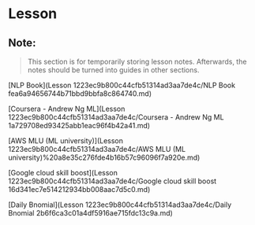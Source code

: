 # Lesson

## Note:

> This section is for temporarily storing lesson notes. Afterwards, the notes should be turned into guides in other sections.
> 

[NLP Book](Lesson 1223ec9b800c44cfb51314ad3aa7de4c/NLP Book fea6a94656744b71bbd9bbfa8c864740.md)

[Coursera - Andrew Ng ML](Lesson 1223ec9b800c44cfb51314ad3aa7de4c/Coursera - Andrew Ng ML 1a729708ed93425abb1eac96f4b42a41.md)

[AWS MLU (ML university)](Lesson 1223ec9b800c44cfb51314ad3aa7de4c/AWS MLU (ML university)%20a8e35c276fde4b16b57c96096f7a920e.md)

[Google cloud skill boost](Lesson 1223ec9b800c44cfb51314ad3aa7de4c/Google cloud skill boost 16d341ec7e514212934bb008aac7d5c0.md)

[Daily Bnomial](Lesson 1223ec9b800c44cfb51314ad3aa7de4c/Daily Bnomial 2b6f6ca3c01a4df5916ae715fdc13c9a.md)